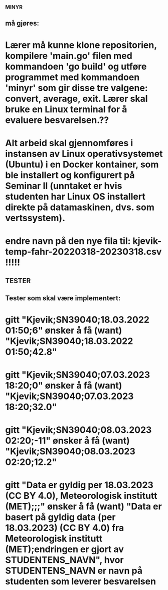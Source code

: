 ### MINYR
## må gjøres:

# Lærer må kunne klone repositorien, kompilere 'main.go' filen med kommandoen 'go build' og utføre programmet med kommandoen 'minyr' som gir disse tre valgene: convert, average, exit. Lærer skal bruke en Linux terminal for å evaluere besvarelsen.??

# Alt arbeid skal gjennomføres i instansen av Linux operativsystemet (Ubuntu) i en Docker kontainer, som ble installert og konfigurert på Seminar II  (unntaket er hvis studenten har Linux OS installert direkte på datamaskinen, dvs. som vertssystem).

# endre navn på den nye fila til: kjevik-temp-fahr-20220318-20230318.csv  !!!!!


## TESTER
## Tester som skal være implementert:

# gitt "Kjevik;SN39040;18.03.2022 01:50;6" ønsker å få (want) "Kjevik;SN39040;18.03.2022 01:50;42.8"

# gitt "Kjevik;SN39040;07.03.2023 18:20;0" ønsker å få (want) "Kjevik;SN39040;07.03.2023 18:20;32.0"

# gitt "Kjevik;SN39040;08.03.2023 02:20;-11" ønsker å få (want) "Kjevik;SN39040;08.03.2023 02:20;12.2"

# gitt "Data er gyldig per 18.03.2023 (CC BY 4.0), Meteorologisk institutt (MET);;;" ønsker å få (want) "Data er basert på gyldig data (per 18.03.2023) (CC BY 4.0) fra Meteorologisk institutt (MET);endringen er gjort av STUDENTENS_NAVN", hvor STUDENTENS_NAVN er navn på studenten som leverer besvarelsen
